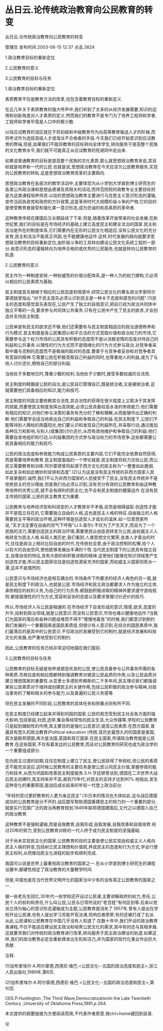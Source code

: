 # 丛日云.论传统政治教育向公民教育的转变  
丛日云.论传统政治教育向公民教育的转变

管理员 发布时间.2003-06-15 12:37  点击.3824



1.政治教育目标的重新定位



2.公民教育的意义



3.公民教育的目标与任务





1.政治教育目标的重新定位

素质教育不仅是教育方法的改革,也包含着教育目标的重新定义.



在近几年关于素质教育的强大呼声中,我们听到了太多的从经济发展需要,知识的运用和创新角度对人才素质的定义.然而我们的教育不是专门为了培养工程师和学者,工程师和学者毕竟是人口中的极少数.



以往应试教育的误区就在于将初级和中级教育作为向高等教育输送人才的阶梯,而将考试作为选拔高级人才或淘汰不合格者的手段.今天我们已经开始意识到应试教育的弊端,但是,如果我们不能将教育的目标转向全体学生,转向服务于提高整个民族的文化教育水平,我们就不可能真正从应试教育的死胡同中走出来.



如果说普通教育的目标是提高整个民族的文化素质,那么就思想政治教育来说,其目标就是培养新一代的公民.也就是说,思想政治教育在今天应该为公民教育服务,实现向公民教育的转轨.这是思想政治教育改革的主要趋向.



思想政治教育在各层次的教学活动中,主要体现为从小学到大学直到博士研究生的各类公共政治课和思想品德课及其相关的活动,而师范院校的政教专业主要目标则是为这类课程培养师资.以往的思想政治教育主要进行马克思主义意识形态的灌输,宣传当前执政党和政府的方针政策,这是革命时代大规模阶级斗争的产物,它的目的是使受教育者接受和强化某一意识形态,成为忠诚的和高素质的革命者.



这种教育传统在建国后又长期延续了下来.但是,随着改革开放带来的社会发展,在新世纪里,我们的目标是在市场经济的基础上建立高度民主和建全法治的国家.民主和法治是外在的制度体系,它们需要内在无形的公民文化相适应.没有公民文化的充分发育,民主和法治不能真正巩固,也不能健康地运作.这样,时代发展的趋向就要求思想政治教育的目标重新定位,由阶级斗争的工具转向建设公民文化系统工程的一部分.由意识形态的灌输转向为培养合格的或优秀的公民服务,也就是转向公民教育的轨道.



2.公民教育的意义

民主作为一种制度安排,一种权威性的价值分配体系,是一种人为的权力建构,它必须以相应的公民素质为基础.



民主制度首先植根于相应的公民态度和情感中,研究公民文化的著名政治学家阿尔蒙德就曾指出.“对于民主首先必须认识到民主是一种关于态度和感觉的问题".(1)民主的态度和感觉首先表现在,公民产生了独立的自我意识,把自已视为政治共同体中独立平等的一员,要求参与共同体公共事务.只有在公民中产生了民主的欲求,才会创造并支持民主制度.



公民单是有民主的欲求还不够,他们还需要有与民主制度相适应的政治道德修养和行为模式.民主制度是各公民集团以和平合法的方式竞取价值和政治权力的市场,它需要参与这个权力市场的公民具有积极的态度而不是以消极怠隋的态度对待自己的利益和公共事务.以理性的行为方式而不是情绪化的行为方式参与政治.对竞争者采取中庸与克制的态度而不是极端的敌对的态度.要善于与竞争者妥协和对竞争者具有宽容的精神.它需要公民在积极竞取自己利益的同时,也尊重他人的利益,或为了与他人讨价还价,牺牲自己的部分利益.



当他处于多数地位时,尊重少数的权利.当他处于少数时,接受多数权威的合法性.



民主制度的精髓是公民的自治,是公民自已管理自已,既是统治者,又是被统治者,这就需要他们具备相应的知识,能力和技巧.



民主制度的巩固主要依赖其合法性,其合法性的获得在很大程度上又取决于其发挥的效能,而要使民主制度发挥出高效能,必须公民具备较高水准的参政能力.他们需要有相应的知识,对他们参与决策的事务有充分的了解和理解,从而能够作出正确的判断.他们需要学会适当地表达自己的利益和争取自己的利益.在民主制度下,公民们不能等待别人赐给的雨露阳光,他们要认识和发现自己利益所在,并采取行动,通过施加各种压力和影响,与别人(或集团)讨价还价,从而有效地维护和争取自己的利益.他们需要自发地组织和行动,以利益集团的方式参与政治权力的市场竞争.这些都需要公民具备相应的能力和技巧.



公民的政治态度和参政能力构成公民素质的主要内容,它们不能完全依靠自然获得,而是需要培养和教育.民主制度面临的一个悖论就是.民主制度将权力交给公民,而公民又需要教育和训练.阿尔蒙德曾将起源于西方文化的民主称为“一整套如此脆弱,如此复杂和如此微妙的安排和态度".(2)认为这是没有民主传统的非西方国家人民不易掌握的.诚然,我们不认为非西方国家的人民接受不了民主,没有民主传统并不是拒绝民主的充分理由,但是我们也必须认识到,没有充分有效的公民教育和由这种教育培养的优秀公民,就不会有顺利的民主化,也不会有民主制度的健康运作.在没有民主传统的国家,公民的民主教育尤为重要.



公民教育与培养经济型和科技型的人才教育并不矛盾,反而是相得益彰.创造性才能并不是孤立存在的,它需要独立自由的人格,这也是民主人格的特征.自由独立的人格需要民主平等的政治环境,这种环境是创造型人才成长的温床.如一位思想家所说,“天才注定要在自由的空气下呼吸"(J.S.密尔).不仅为了产生天才,而且为了一个民族的活力,需要创造民主的政治环境,需要使民众由臣民转变为公民,由权威主义人格转变为民主人格.纵观人类历史,我们看到,人类思想文化繁荣,各类人才辈出的时代,往往是政治上相对比较自由的时代.在传统社会里,由于政治控制的松懈,给个人以较大的自由空间,使他能够发展出丰满的个性.当代民主制度下的公民具有独立自主,自尊自信的特征,具有大胆的和积极进取的精神,这使他们能够在知识领域里产生创造性才能.所以民主国家往往是创造性源泉充沛的国家,而权威主义国家则死水一潭,这并不是偶然的.



公民意识与市场经济也是相互耦合的.市场条件下所要求的经济人角色的另一面,就是民主制度下的政治人,也就是公民.市场经济和民主政治都要求人作为独立的主体,承担相应的权利义务,为自己的行为负责.都鼓励积极进取的精神并要求遵守游戏规则.都提倡理性的行为方式,宽容和妥协的态度以及要求掌握讨价还价的技巧.



所以,市场经济人与公民是相通的.在市场经济下自发形成的意识,情感,欲求,态度的升华,投射到政治领域,就是公民意识.而没有公民意识,市场也难以健康地运作.?当我们为国家的落后和各种问题成堆而不得不“慢慢地着急"的时候,我们都意识到制约我们发展的一个重要因素是国民素质低.但很少有人意识到,在综合的国民素质中,我们最落后的是其中的公民意识.不仅政治的发展受到它的制约,就是经济发展和科技文化的发展,也严重地受到它的制约.



因此,公民教育的任务已经非常迫切地摆在我们面前.



3.公民教育的目标与任务

公民教育的目标无疑是培养或塑造优良的公民,使公民具备参与公共事务所需的各种素质.苏格拉底和柏拉图都特别强调教育对塑造公民品质的作用,以及公民品质对建立理想国家的重要性.从亚里士多德到布赖斯的二千多年间,民主理论家们都强调某些公民素质对于维持或创建民主的关键作用,包括公民积极的政治参与精神,对政治事务的了解和相关的参与能力,以及普遍的公民义务感等.



但在民主发展的不同阶段,公民教育的具体任务和侧重点则有所不同.



在民主制度已经建立起来并得到巩固的国家,公民的观念受到民主社会各方面的强大影响,包括家庭,社团,选举,集会等经常性的民主生活,大众传媒等,学校的公民教育只是起到辅助性的作用,其主要目的是强化公民意识,提高公民素质.在西方国家,普遍具有悠久的政治教育(Political education )传统.其历史最悠久的的国家是美国,其次是联邦德国,再次是法国,英国和其它国家.在民主国家,所谓政治教育就是公民教育.在这些国家,不仅有着发达的公民教育,而且对公民教育的研究也成为政治学的一个重要组成部分.



在向民主过渡的初期,往往在制度上建立了民主,使公民获得了参政权,但公民的素质还不能完全适应.这时候公民教育的主要任务是使公民认同民主价值,掌握参政的能力和技术,从而为巩固和改善民主制度服务.S.H.亨廷顿曾谈到,德国在二次世界大战后民主初建时,其支持率并不高,直到70年代,对民主的支持才达到90%.他指出,发生这种变化的重要原因,是战后成长起来的年轻一代登上政治前台.



“年轻的受过更好教育的人更为亲近民主".(3)日本的情况也大体如此.这与战后德国成功的公民教育是分不开的.战后盟军帮助德国重建民主的努力的一个重要的部分,就是实行范围广泛的政治再教育规划.1949年联邦德国建国后,又代之以德国人自己的政治教育.



这种教育不是强制灌输,而是自我教育,自我形成,自我发展,自我改善和自我培育.经过20年的努力,受到公民教育训练的一代人终于成为民主制度的坚强基础.



对于尚未实现民主化的国家,公民教育的目的主要是使公民实现由权威主义人格向民主人格的转变,包括树立民主理想和价值观,养成民主的态度和行为方式,学会行使民主权利,从而推动民主化进程的起步和顺利完成.



我国可以说是世界上最重视政治教育的国家之一.在从小学直到博士研究生的课程设置中,都硬性规定了政治教育的大量教学时间.



但是,中国也是在当代世界文明开化的国家当中少有的没有真正公民教育的国家之一.



据一些老先生回忆,30年代一些学校还开设过公民课,主要讲解政府的权力,责任,公民个人的权利和责任,什么叫公民,公民与日常所说的“老百姓"有何区别等.后来以党派立场为轴心的意识形态灌输成为主题,公民教育就消失了.1957年,曾有人提出在学校开设公民课,也有人提出学习苏联开宪法课,但响应者廖廖,有的还被打成了右派.从此,公民课和公民教育在中国几乎没有人知道了.在数十年中,我们开设的政治教育类课程,不仅不能适应建设民主政治和培育公民文化的需求,其中有的还与其相矛盾.这就要求我们对传统的政治教育进行改革,转向服务于民主政治建设的轨道.如果这样,我们的政治教育必定会重新焕发出生机和活力,并为国家的现代化事业作出巨大贡献.



注释.

(1)加布里埃尔·A.阿尔蒙德,西德尼·维巴.<公民文化--五国的政治态度和民主>,浙江人民出版社,1989年,第6页.



(2)加布里埃尔·A.阿尔蒙德,西德尼·维巴.<公民文化--五国的政治态度和民主>,第10页.



(3)S.P.Huntington ,The Third Wave,Democratizationin the Late Twentieth Century ,University of Oklahoma Press,1991.p.264.





本文提供的纲要链接为方便阅读而用,不代表作者原意.按ctrl+home键回到目录.



论